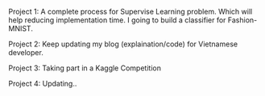 Project 1: 
A complete process for Supervise Learning problem. Which will help reducing implementation time. I going to build a classifier for Fashion-MNIST. 

Project 2: 
Keep updating my blog (explaination/code) for Vietnamese developer.

Project 3: 
Taking part in a Kaggle Competition

Project 4: 
Updating..